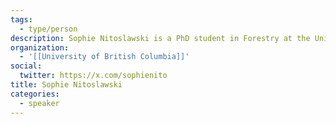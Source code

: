 ```yaml
---
tags:
  - type/person
description: Sophie Nitoslawski is a PhD student in Forestry at the University of British Columbia, focusing on the intersection of smart city planning and urban forest management. She is excited by the potential for technology to enhance green benefits and drive citizen engagement in green space planning.
organization:
  - '[[University of British Columbia]]'
social:
  twitter: https://x.com/sophienito
title: Sophie Nitoslawski
categories:
  - speaker
---
```

